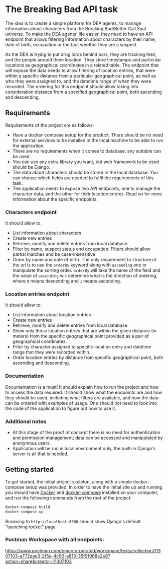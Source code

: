 # The Breaking Bad API task

The idea is to create a simple platform for DEA agents, to manage information about characters from the Breaking Bad/Better Call Saul universe. To make the DEA agents' life easier, they need to have an API endpoint that allows filtering information about characters by their name, date of birth, occupation or the fact whether they are a suspect.

As the DEA is trying to put drug lords behind bars, they are tracking their, and the people around them location. They store timestamps and particular locations as geographical coordinates in a related table. The endpoint that will expose the data needs to allow filtering of location entries, that were within a specific distance from a particular geographical point, as well as who they were assigned to, and the datetime range of when they were recorded. The ordering for this endpoint should allow taking into consideration distance from a specified geographical point, both ascending and descending.

## Requirements

Requirements of the project are as follows:

* Have a docker-compose setup for the product. There should be no need for external services to be installed in the local machine to be able to run the application.
* There are no requirements when it comes to database; any suitable can be used.
* You can use any extra library you want, but web framework to be used should be Django. 
* The data about characters should be stored in the local database. You can choose which fields are needed to fulfil the requirements of this task.
* The application needs to expose two API endpoints, one to manage the character data, and the other for their location entries. Read on for more information about the specific endpoints.

### Characters endpoint

It should allow to:
* List information about characters
* Create new entries
* Retrieve, modify and delete entries from local database
* Filter by name, suspect status and occupation. Filters should allow partial matches and be case-insensitive
* Order by name and date of birth. The only requirement to structure of the url is to use the `orderBy` keyword along with `ascending` one to manipulate the sorting order. `orderBy` will take the name of the field and the value of `ascending` will determine what is the direction of ordering, where `0` means descending and `1` means ascending.

### Location entries endpoint

It should allow to:
* List information about location entries
* Create new entries
* Retrieve, modify and delete entries from local database
* Show only those location entries that are within the given distance (in meters) from the specific geographical point provided as a pair of geographical coordinates.
* Filter by character assigned to specific location entry and datetime range that they were recorded within.
* Order location entries by distance from specific geographical point, both ascending and descending.

### Documentation

Documentation is a must! It should explain how to run the project and how to access the data required. It should show what the endpoints are and how they should be used, including what filters are available, and how the data can be ordered with examples of usage. One should not need to look into the code of the application to figure out how to use it.

### Additional notes

* At this stage of the proof of concept there is no need for authentication and permission management; data can be accessed and manipulated by anonymous users.
* Application will be run in local environment only, the built-in Django's server is all that is needed.

## Getting started

To get started, the initial project skeleton, along with a simple docker-compose setup was provided. In order to have the initial site up and running you should have [Docker](https://www.docker.com/) and [docker-compose](https://docs.docker.com/compose/install/) installed on your computer, and run the following commands from the root of the project:

```bash
docker-compose build
docker-compose up
```

Browsing to `http://localhost:8000` should show Django's default "launching rocket" page.


### Postman Workspace with all endpoints:
https://www.postman.com/omarcorporated/workspace/tests/collection/11307103-a772aae3-2f5e-4c90-a813-35f9f968e2e8?action=share&creator=11307103
